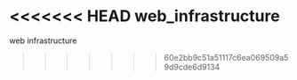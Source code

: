 <<<<<<< HEAD
web_infrastructure
=======
web infrastructure
>>>>>>> 60e2bb9c51a51117c6ea069509a59d9cde6d9134
